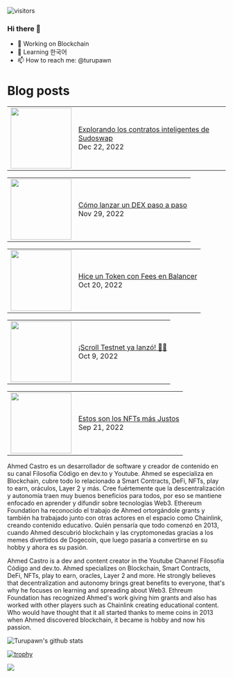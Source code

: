 ![visitors](https://visitor-badge.glitch.me/badge?page_id=turupawn.turupawn)

### Hi there 👋

- 🔭 Working on Blockchain
- 🌱 Learning 한국어
- 📫 How to reach me: @turupawn

# Blog posts

<!-- BLOG-POST-LIST:START --><table><tr><td><a href="https://www.youtube.com/watch?v=bHzYevurKCU"><img width="140px" src="https://i.ytimg.com/vi/bHzYevurKCU/mqdefault.jpg"></a></td>
<td><a href="https://www.youtube.com/watch?v=bHzYevurKCU">Explorando los contratos inteligentes de Sudoswap</a><br/>Dec 22, 2022</td></tr></table>
<table><tr><td><a href="https://www.youtube.com/watch?v=f9eED3Lp7DM"><img width="140px" src="https://i.ytimg.com/vi/f9eED3Lp7DM/mqdefault.jpg"></a></td>
<td><a href="https://www.youtube.com/watch?v=f9eED3Lp7DM">Cómo lanzar un DEX paso a paso</a><br/>Nov 29, 2022</td></tr></table>
<table><tr><td><a href="https://www.youtube.com/watch?v=khnzvH781iw"><img width="140px" src="https://i.ytimg.com/vi/khnzvH781iw/mqdefault.jpg"></a></td>
<td><a href="https://www.youtube.com/watch?v=khnzvH781iw">Hice un Token con Fees en Balancer</a><br/>Oct 20, 2022</td></tr></table>
<table><tr><td><a href="https://www.youtube.com/watch?v=xqGLbsLK8MY"><img width="140px" src="https://i.ytimg.com/vi/xqGLbsLK8MY/mqdefault.jpg"></a></td>
<td><a href="https://www.youtube.com/watch?v=xqGLbsLK8MY">¡Scroll Testnet ya lanzó! 🚀🚀</a><br/>Oct 9, 2022</td></tr></table>
<table><tr><td><a href="https://www.youtube.com/watch?v=pu_tp4d8ii0"><img width="140px" src="https://i.ytimg.com/vi/pu_tp4d8ii0/mqdefault.jpg"></a></td>
<td><a href="https://www.youtube.com/watch?v=pu_tp4d8ii0">Estos son los NFTs más Justos</a><br/>Sep 21, 2022</td></tr></table>
<!-- BLOG-POST-LIST:END -->

<!-- YOUTUBE:START -->
<!-- YOUTUBE:END -->

Ahmed Castro es un desarrollador de software y creador de contenido en su canal Filosofía Código en dev.to y Youtube. Ahmed se especializa en Blockchain, cubre todo lo relacionado a Smart Contracts, DeFi, NFTs, play to earn, oráculos, Layer 2 y más. Cree fuértemente que la descentralización y autonomía traen muy buenos beneficios para todos, por eso se mantiene enfocado en aprender y difundir sobre tecnologías Web3. Ethereum Foundation ha reconocido el trabajo de Ahmed ortorgándole grants y también ha trabajado junto con otras actores en el espacio como Chainlink, creando contenido educativo. Quién pensaría que todo comenzó en 2013, cuando Ahmed descubrió blockchain y las cryptomonedas gracias a los memes divertidos de Dogecoin, que luego pasaría a convertirse en su hobby y ahora es su pasión.

Ahmed Castro is a dev and content creator in the Youtube Channel Filosofía Código and dev.to. Ahmed specializes on Blockchain, Smart Contracts, DeFi, NFTs, play to earn, oracles, Layer 2 and more. He strongly believes that decentralization and autonomy brings great benefits to everyone, that's why he focuses on learning and spreading about Web3. Ethreum Foundation has recognized Ahmed's work giving him grants and also has worked with other players such as Chainlink creating educational content. Who would have thought that it all started thanks to meme coins in 2013 when Ahmed discovered blockchain, it became is hobby and now his passion.

![Turupawn's github stats](https://github-readme-stats.vercel.app/api?username=turupawn&show_icons=true)

[![trophy](https://github-profile-trophy.vercel.app/?username=Turupawn&theme=onedark)](https://github.com/ryo-ma/github-profile-trophy)

<a href="https://github.com/anuraghazra/github-readme-stats">
  <!-- Change the `github-readme-stats.anuraghazra1.vercel.app` to `github-readme-stats.vercel.app`  -->
  <img align="center" src="https://github-readme-stats.anuraghazra1.vercel.app/api/top-langs/?username=Turupawn&layout=compact&theme=radical" />
</a>

<!--
**Turupawn/Turupawn** is a ✨ _special_ ✨ repository because its `README.md` (this file) appears on your GitHub profile.

Here are some ideas to get you started:

- 🔭 I’m currently working on ...
- 🌱 I’m currently learning ...
- 👯 I’m looking to collaborate on ...
- 🤔 I’m looking for help with ...
- 💬 Ask me about ...
- 📫 How to reach me: ...
- 😄 Pronouns: ...
- ⚡ Fun fact: ...
-->
